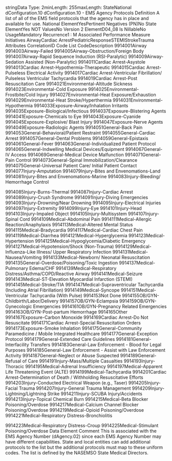 

stringData Type: 2minLength: 255maxLength: 
StateNational
dConfiguration.10
dConfiguration.10 - EMS Agency Protocols
Definition
A list of all of the EMS field protocols that the agency has in place and available for use.
National ElementYesPertinent Negatives (PN)No
State ElementYes
NOT ValuesNo
Version 2 ElementD04_08
Is NillableNo
UsageMandatory
Recurrence1 : M
Associated Performance Measure Initiatives
AirwayCardiac ArrestPediatricResponseSTEMIStrokeTrauma
Attributes
CorrelationID
Code List
CodeDescription
9914001Airway
9914003Airway-Failed
9914005Airway-Obstruction/Foreign Body
9914007Airway-Rapid Sequence Induction (RSI-Paralytic)
9914009Airway-Sedation Assisted (Non-Paralytic)
9914011Cardiac Arrest-Asystole
9914013Cardiac Arrest-Hypothermia-Therapeutic
9914015Cardiac Arrest-Pulseless Electrical Activity
9914017Cardiac Arrest-Ventricular Fibrillation/ Pulseless Ventricular Tachycardia
9914019Cardiac Arrest-Post Resuscitation Care
9914021Environmental-Altitude Sickness
9914023Environmental-Cold Exposure
9914025Environmental-Frostbite/Cold Injury
9914027Environmental-Heat Exposure/Exhaustion
9914029Environmental-Heat Stroke/Hyperthermia
9914031Environmental-Hypothermia
9914033Exposure-Airway/Inhalation Irritants
9914035Exposure-Biological/Infectious
9914037Exposure-Blistering Agents
9914041Exposure-Chemicals to Eye
9914043Exposure-Cyanide
9914045Exposure-Explosive/ Blast Injury
9914047Exposure-Nerve Agents
9914049Exposure-Radiologic Agents
9914051General-Back Pain
9914053General-Behavioral/Patient Restraint
9914055General-Cardiac Arrest
9914057General-Dental Problems
9914059General-Epistaxis
9914061General-Fever
9914063General-Individualized Patient Protocol
9914065General-Indwelling Medical Devices/Equipment
9914067General-IV Access
9914069General-Medical Device Malfunction
9914071General-Pain Control
9914073General-Spinal Immobilization/Clearance
9914075General-Universal Patient Care/ Initial Patient Contact
9914077Injury-Amputation
9914079Injury-Bites and Envenomations-Land
9914081Injury-Bites and Envenomations-Marine
9914083Injury-Bleeding/ Hemorrhage Control

9914085Injury-Burns-Thermal
9914087Injury-Cardiac Arrest
9914089Injury-Crush Syndrome
9914091Injury-Diving Emergencies
9914093Injury-Drowning/Near Drowning
9914095Injury-Electrical Injuries
9914097Injury-Extremity
9914099Injury-Eye
9914101Injury-Head
9914103Injury-Impaled Object
9914105Injury-Multisystem
9914107Injury-Spinal Cord
9914109Medical-Abdominal Pain
9914111Medical-Allergic Reaction/Anaphylaxis
9914113Medical-Altered Mental Status
9914115Medical-Bradycardia
9914117Medical-Cardiac Chest Pain
9914119Medical-Diarrhea
9914121Medical-Hyperglycemia
9914123Medical-Hypertension
9914125Medical-Hypoglycemia/Diabetic Emergency
9914127Medical-Hypotension/Shock (Non-Trauma)
9914129Medical-Influenza-Like Illness/ Upper Respiratory Infection
9914131Medical-Nausea/Vomiting
9914133Medical-Newborn/ Neonatal Resuscitation
9914135General-Overdose/Poisoning/Toxic Ingestion
9914137Medical-Pulmonary Edema/CHF
9914139Medical-Respiratory Distress/Asthma/COPD/Reactive Airway
9914141Medical-Seizure
9914143Medical-ST-Elevation Myocardial Infarction (STEMI)
9914145Medical-Stroke/TIA
9914147Medical-Supraventricular Tachycardia (Including Atrial Fibrillation)
9914149Medical-Syncope
9914151Medical-Ventricular Tachycardia (With Pulse)
9914153Not Done
9914155OB/GYN-Childbirth/Labor/Delivery
9914157OB/GYN-Eclampsia
9914159OB/GYN-Gynecologic Emergencies
9914161OB/GYN-Pregnancy Related Emergencies
9914163OB/GYN-Post-partum Hemorrhage
9914165Other
9914167Exposure-Carbon Monoxide
9914169Cardiac Arrest-Do Not Resuscitate
9914171Cardiac Arrest-Special Resuscitation Orders
9914173Exposure-Smoke Inhalation
9914175General-Community Paramedicine / Mobile Integrated Healthcare
9914177General-Exception Protocol
9914179General-Extended Care Guidelines
9914181General-Interfacility Transfers
9914183General-Law Enforcement - Blood for Legal Purposes
9914185General-Law Enforcement - Assist with Law Enforcement Activity
9914187General-Neglect or Abuse Suspected
9914189General-Refusal of Care
9914191Injury-Mass/Multiple Casualties
9914193Injury-Thoracic
9914195Medical-Adrenal Insufficiency
9914197Medical-Apparent Life Threatening Event (ALTE)
9914199Medical-Tachycardia
9914201Cardiac Arrest-Determination of Death / Withholding Resuscitative Efforts
9914203Injury-Conducted Electrical Weapon (e.g., Taser)
9914205Injury-Facial Trauma
9914207Injury-General Trauma Management
9914209Injury-Lightning/Lightning Strike
9914211Injury-SCUBA Injury/Accidents
9914213Injury-Topical Chemical Burn
9914215Medical-Beta Blocker Poisoning/Overdose
9914217Medical-Calcium Channel Blocker Poisoning/Overdose
9914219Medical-Opioid Poisoning/Overdose
9914221Medical-Respiratory Distress-Bronchiolitis

9914223Medical-Respiratory Distress-Croup
9914225Medical-Stimulant Poisoning/Overdose
Data Element Comment
This is associated with the EMS Agency Number (dAgency.02) since each EMS Agency Number may have different
capabilities. 
State and local entities can add additional protocols to the list but the additional protocols must map to these uniform codes. 
The list is defined by the NASEMSO State Medical Directors.